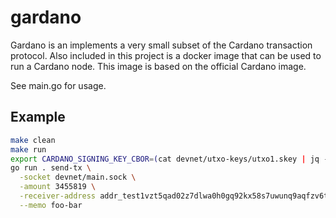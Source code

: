 # gardano

Gardano is an implements a very small subset of the Cardano transaction protocol. Also included
in this project is a docker image that can be used to run a Cardano node. This image is based on
the official Cardano image.

See main.go for usage.

## Example

```bash
make clean
make run
export CARDANO_SIGNING_KEY_CBOR=(cat devnet/utxo-keys/utxo1.skey | jq -r '.cborHex')
go run . send-tx \
  -socket devnet/main.sock \
  -amount 3455819 \
  -receiver-address addr_test1vzt5qad02z7dlwa0h0gq92kx58s7uwunq9aqfzv6tvg2dvcdmrjm3 \
  --memo foo-bar
```
